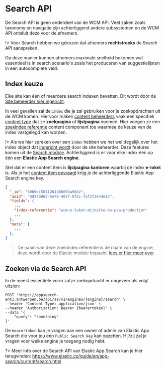 # Search API

De Search API is geen onderdeel van de WCM API. Veel zaken zoals taxonomy en navigatie zijn achterliggend andere subsystemen en de WCM API ontsluit deze voor de afnemers. 

!> Voor Search hebben we gekozen dat afnemers **rechtstreeks** de Search API aanspreken. 

Op deze manier kunnen afnemers maximale snelheid bekomen wat essentieel is in search scenario's zoals het produceren van suggestielijsten in een autocomplete veld. 

## Index keuze

Elke site kan één of meerdere search indexen bevatten. Dit wordt door de [Site beheerder hier ingericht](/redactie/content/inrichten-search). 

In veel gevallen zal de `index` die je zal gebruiken voor je zoekopdrachten uit de WCM komen. Hiervoor maken [content beheerders](/redactie/content/toegang-content-beheerder) vaak een specifiek [content type](/redactie/content/inrichten-content-types) dat ze **zoekpagina** of **lijstpagina** noemen. Hier voegen ze een [zoekindex referentie](/redactie/content/inrichten-cc-zoekindex-referentie) content component toe waarmee de keuze van de index vastgelegd kan worden.

!> Als we hier spreken over een `index` hebben we het wel degelijk over het index object dat [ingericht wordt](/redactie/content/inrichten-search) door de site beheerder. Deze features komen uit de [Search module](/modules/content/modules/module-search). Achterliggend is er voor elke index één op één een **Elastic App Search engine**.

Stel dat er een content item is **lijstpagina kantoren** waarbij de index **e-loket** is. Als je het [content item opvraagt](/wcmv4/content/content-item-read) krijg je de achterliggende Elastic App Search engine key.

```json
{
  "_id": "60b9ec5811264300093a98e2", 
  "uuid": "0d37b868-5e76-405f-9f2c-faf3f2e4de13",
  "fields": {
    ...
    "index-referentie": "wcm-e-loket-mijnsite-be-pza-production" 
    ...
  },
  "meta": {
    ... 
  },
}
```

> De naam van deze zoekindex referentie is de naam van de engine, deze wordt door de Elastic module bepaald, [lees er hier meer over](/redactie/content/inrichten-search). 

## Zoeken via de Search API

In de meest essentiële vorm zal je zoekopdracht er ongeveer als volgt uitzien:

```shell
POST 'https://appsearch-ent1.antwerpen.be/api/as/v1/engines/{engine}/search' \
--header 'Content-Type: application/json' \
--header 'Authorization: Bearer {bearertoken}' \
--data '{
    "query": "something"
}'
```

De `bearertoken` kan je vragen aan een owner of admin van Elastic App Search die voor jou een `Public Search key` kan opzetten. Hij/zij zal je vragen voor welke engine je toegang nodig hebt. 

?> Meer info over de Search API van Elastic App Search kan je hier terugvinden: https://www.elastic.co/guide/en/app-search/current/search.html

